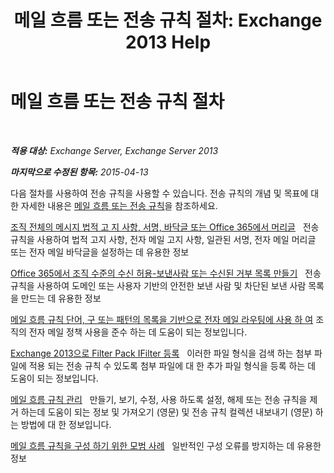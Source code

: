 ﻿---
title: '메일 흐름 또는 전송 규칙 절차: Exchange 2013 Help'
TOCTitle: 메일 흐름 또는 전송 규칙 절차
ms:assetid: f45f6eef-9e35-4ef4-97fa-1f6e277d14a1
ms:mtpsurl: https://technet.microsoft.com/ko-kr/library/Dn600440(v=EXCHG.150)
ms:contentKeyID: 61060550
ms.date: 05/22/2018
mtps_version: v=EXCHG.150
ms.translationtype: MT
---

# 메일 흐름 또는 전송 규칙 절차

 

_**적용 대상:** Exchange Server, Exchange Server 2013_

_**마지막으로 수정된 항목:** 2015-04-13_

다음 절차를 사용하여 전송 규칙을 사용할 수 있습니다. 전송 규칙의 개념 및 목표에 대한 자세한 내용은 [메일 흐름 또는 전송 규칙](mail-flow-rules-transport-rules-in-exchange-2013-exchange-2013-help.md)을 참조하세요.

[조직 전체의 메시지 법적 고 지 사항, 서명, 바닥글 또는 Office 365에서 머리글](https://technet.microsoft.com/ko-kr/library/dn600323\(v=exchg.150\))   전송 규칙을 사용하여 법적 고지 사항, 전자 메일 고지 사항, 일관된 서명, 전자 메일 머리글 또는 전자 메일 바닥글을 설정하는 데 유용한 정보

[Office 365에서 조직 수준의 수신 허용-보낸사람 또는 수신된 거부 목록 만들기](https://technet.microsoft.com/ko-kr/library/dn198251\(v=exchg.150\))   전송 규칙을 사용하여 도메인 또는 사용자 기반의 안전한 보낸 사람 및 차단된 보낸 사람 목록을 만드는 데 유용한 정보

[메일 흐름 규칙 단어, 구 또는 패턴의 목록을 기반으로 전자 메일 라우팅에 사용 하 여](https://docs.microsoft.com/ko-kr/exchange/security-and-compliance/mail-flow-rules/use-rules-to-route-email) 조직의 전자 메일 정책 사용을 준수 하는 데 도움이 되는 정보입니다.

[Exchange 2013으로 Filter Pack IFilter 등록](register-filter-pack-ifilters-with-exchange-2013-exchange-2013-help.md)   이러한 파일 형식을 검색 하는 첨부 파일에 적용 되는 전송 규칙 수 있도록 첨부 파일에 대 한 추가 파일 형식을 등록 하는 데 도움이 되는 정보입니다.

[메일 흐름 규칙 관리](https://docs.microsoft.com/ko-kr/exchange/security-and-compliance/mail-flow-rules/manage-mail-flow-rules)   만들기, 보기, 수정, 사용 하도록 설정, 해제 또는 전송 규칙을 제거 하는데 도움이 되는 정보 및 가져오기 (영문) 및 전송 규칙 컬렉션 내보내기 (영문) 하는 방법에 대 한 정보입니다.

[메일 흐름 규칙을 구성 하기 위한 모범 사례](https://docs.microsoft.com/ko-kr/exchange/security-and-compliance/mail-flow-rules/configuration-best-practices)   일반적인 구성 오류를 방지하는 데 유용한 정보

